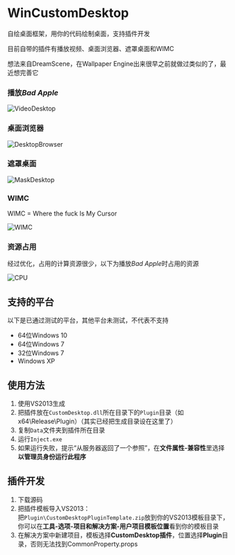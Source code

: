 WinCustomDesktop
=========

自绘桌面框架，用你的代码绘制桌面，支持插件开发

目前自带的插件有播放视频、桌面浏览器、遮罩桌面和WIMC

想法来自DreamScene，在Wallpaper Engine出来很早之前就做过类似的了，最近想完善它

### 播放*Bad Apple*

![VideoDesktop](https://github.com/xfgryujk/WinCustomDesktop/blob/master/.wiki/image/snapshot_VideoDesktop.gif)

### 桌面浏览器

![DesktopBrowser](https://github.com/xfgryujk/WinCustomDesktop/blob/master/.wiki/image/snapshot_DesktopBrowser.png)

### 遮罩桌面

![MaskDesktop](https://github.com/xfgryujk/WinCustomDesktop/blob/master/.wiki/image/snapshot_MaskDesktop.gif)

### WIMC

WIMC = Where the fuck Is My Cursor

![WIMC](https://github.com/xfgryujk/WinCustomDesktop/blob/master/.wiki/image/snapshot_WIMC.gif)

### 资源占用

经过优化，占用的计算资源很少，以下为播放*Bad Apple*时占用的资源

![CPU](https://github.com/xfgryujk/WinCustomDesktop/blob/master/.wiki/image/snapshot_CPU.png)


支持的平台
---------

以下是已通过测试的平台，其他平台未测试，不代表不支持

* 64位Windows 10
* 64位Windows 7
* 32位Windows 7
* Windows XP


使用方法
---------

1. 使用VS2013生成
2. 把插件放在`CustomDesktop.dll`所在目录下的`Plugin`目录（如x64\Release\Plugin）（其实已经把生成目录设在这里了）
3. 复制`Data`文件夹到插件所在目录
4. 运行`Inject.exe`
5. 如果运行失败，提示“从服务器返回了一个参照”，在**文件属性-兼容性**里选择**以管理员身份运行此程序**


插件开发
---------

1. 下载源码
2. 把插件模板导入VS2013：  
   把`Plugin\CustomDesktopPluginTemplate.zip`放到你的VS2013模板目录下，你可以在**工具-选项-项目和解决方案-用户项目模板位置**看到你的模板目录
3. 在解决方案中新建项目，模板选择**CustomDesktop插件**，位置选择**Plugin**目录，否则无法找到CommonProperty.props
